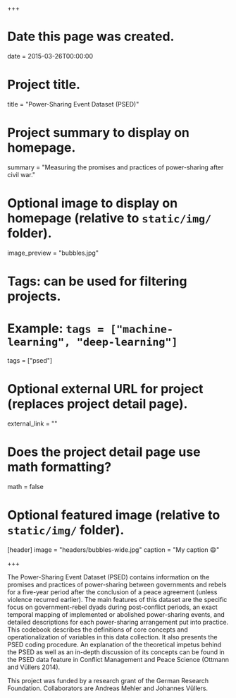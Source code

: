 +++
# Date this page was created.
date = 2015-03-26T00:00:00

# Project title.
title = "Power-Sharing Event Dataset (PSED)"

# Project summary to display on homepage.
summary = "Measuring the promises and practices of power-sharing after civil war."

# Optional image to display on homepage (relative to `static/img/` folder).
image_preview = "bubbles.jpg"

# Tags: can be used for filtering projects.
# Example: `tags = ["machine-learning", "deep-learning"]`
tags = ["psed"]

# Optional external URL for project (replaces project detail page).
external_link = ""

# Does the project detail page use math formatting?
math = false

# Optional featured image (relative to `static/img/` folder).
[header]
image = "headers/bubbles-wide.jpg"
caption = "My caption :smile:"

+++

The Power-Sharing Event Dataset (PSED) contains information on the promises and practices of power-sharing between governments and rebels for a five-year period after the conclusion of a peace agreement (unless violence recurred earlier). The main features of this dataset are the specific focus on government-rebel dyads during post-conflict periods, an exact temporal mapping of implemented or abolished power-sharing events, and detailed descriptions for each power-sharing arrangement put into practice. This codebook describes the definitions of core concepts and operationalization of variables in this data collection. It also presents the PSED coding procedure. An explanation of the theoretical impetus behind the PSED as well as an in-depth discussion of its concepts can be found in the PSED data feature in Conflict Management and Peace Science (Ottmann and Vüllers 2014).

This project was funded by a research grant of the German Research Foundation. Collaborators are Andreas Mehler and Johannes Vüllers.
